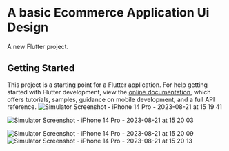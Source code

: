 # A basic Ecommerce Application Ui Design
A new Flutter project.

## Getting Started

This project is a starting point for a Flutter application.
For help getting started with Flutter development, view the
[online documentation](https://docs.flutter.dev/), which offers tutorials,
samples, guidance on mobile development, and a full API reference.
![Simulator Screenshot - iPhone 14 Pro - 2023-08-21 at 15 19 41](https://github.com/Ramesh123-bot/flutter_application_1/assets/83639558/75940752-7eb4-4423-828f-3460f0feafe3)

![Simulator Screenshot - iPhone 14 Pro - 2023-08-21 at 15 20 03](https://github.com/Ramesh123-bot/flutter_application_1/assets/83639558/e1f8fee9-b764-4a73-8d4e-660cd89b1cfa)

![Simulator Screenshot - iPhone 14 Pro - 2023-08-21 at 15 20 09](https://github.com/Ramesh123-bot/flutter_application_1/assets/83639558/d8d22f07-a37b-4ede-abfd-3f9678f514ea)
![Simulator Screenshot - iPhone 14 Pro - 2023-08-21 at 15 20 13](https://github.com/Ramesh123-bot/flutter_application_1/assets/83639558/a41954e3-3edc-4490-b847-cfb8cf3f74b6)
